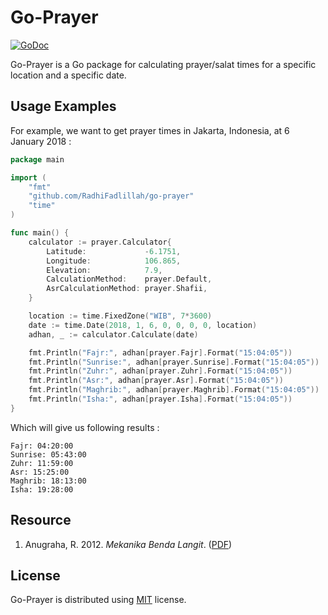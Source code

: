 # Go-Prayer

[![GoDoc](https://godoc.org/github.com/RadhiFadlillah/go-prayer?status.png)](https://godoc.org/github.com/RadhiFadlillah/go-prayer)

Go-Prayer is a Go package for calculating prayer/salat times for a specific location and a specific date.

## Usage Examples

For example, we want to get prayer times in Jakarta, Indonesia, at 6 January 2018 :

```go
package main

import (
	"fmt"
	"github.com/RadhiFadlillah/go-prayer"
	"time"
)

func main() {
	calculator := prayer.Calculator{
		Latitude:             -6.1751,
		Longitude:            106.865,
		Elevation:            7.9,
		CalculationMethod:    prayer.Default,
		AsrCalculationMethod: prayer.Shafii,
	}

	location := time.FixedZone("WIB", 7*3600)
	date := time.Date(2018, 1, 6, 0, 0, 0, 0, location)
	adhan, _ := calculator.Calculate(date)

	fmt.Println("Fajr:", adhan[prayer.Fajr].Format("15:04:05"))
	fmt.Println("Sunrise:", adhan[prayer.Sunrise].Format("15:04:05"))
	fmt.Println("Zuhr:", adhan[prayer.Zuhr].Format("15:04:05"))
	fmt.Println("Asr:", adhan[prayer.Asr].Format("15:04:05"))
	fmt.Println("Maghrib:", adhan[prayer.Maghrib].Format("15:04:05"))
	fmt.Println("Isha:", adhan[prayer.Isha].Format("15:04:05"))
}
```

Which will give us following results :

```
Fajr: 04:20:00
Sunrise: 05:43:00
Zuhr: 11:59:00
Asr: 15:25:00
Maghrib: 18:13:00
Isha: 19:28:00
```

## Resource

1. Anugraha, R. 2012. _Mekanika Benda Langit_. ([PDF](https://simpan.ugm.ac.id/s/GcxKuyZWn8Rshnn))

## License

Go-Prayer is distributed using [MIT](http://choosealicense.com/licenses/mit/) license.
